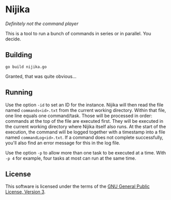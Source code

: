 # Nijika

*Definitely not the command player*

This is a tool to run a bunch of commands in series or in parallel. You decide.

## Building

`go build nijika.go`

Granted, that was quite obvious...

## Running

Use the option `-id` to set an ID for the instance. Nijika will then read the file named `commands<id>.txt`
from the current working directory. Within that file, one line equals one command/task. Those will be
processed in order: commands at the top of the file are executed first. They will be executed in the current
working directory where Nijika itself also runs. At the start of the execution, the command will be logged
together with a timestamp into a file named `commandLog<id>.txt`. If a command does not complete
successfully, you'll also find an error message for this in the log file.

Use the option `-p` to allow more than one task to be executed at a time. With `-p 4` for example, four
tasks at most can run at the same time.

## License

This software is licensed under the terms of the [GNU General Public License, Version 3](LICENSE).
